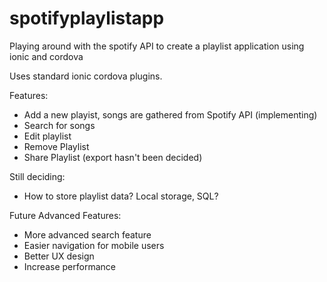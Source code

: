 # spotifyplaylistapp
Playing around with the spotify API to create a playlist application using ionic and cordova

Uses standard ionic cordova plugins.


Features:
- Add a new playist, songs are gathered from Spotify API (implementing)
- Search for songs
- Edit playlist
- Remove Playlist
- Share Playlist (export hasn't been decided)

Still deciding:
- How to store playlist data? Local storage, SQL?

Future Advanced Features:
- More advanced search feature
- Easier navigation for mobile users
- Better UX design
- Increase performance


